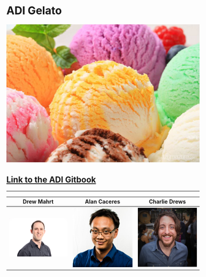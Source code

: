 
# ADI Gelato



![](gelato.jpg)

## [Link to the ADI Gitbook](https://drew-mahrt.gitbooks.io/adi-course-materials/content/)

---

| Drew Mahrt | Alan Caceres | Charlie Drews |
| --- | --- | --- |
|  <img src="drew.png" width="200"> | <img src="alan.jpeg" width="200"> | <img src="charlie.jpg" width="200">  |



